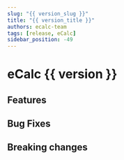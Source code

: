 ```yaml
---
slug: "{{ version_slug }}"
title: "{{ version_title }}"
authors: ecalc-team
tags: [release, eCalc]
sidebar_position: -49
---
```


# eCalc {{ version }}

## Features

## Bug Fixes

## Breaking changes

